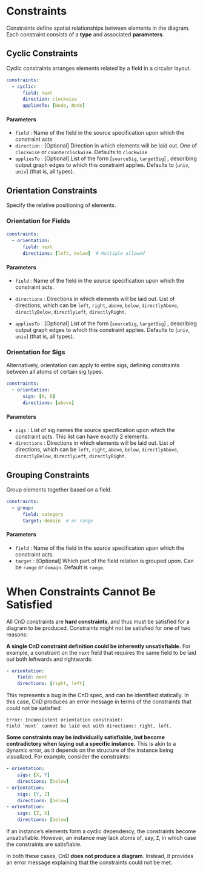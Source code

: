 # Constraints
Constraints define spatial relationships between elements in the diagram. Each constraint consists of a **type** and associated **parameters**.

## **Cyclic Constraints**
Cyclic constraints arranges elements related by a field in a circular layout.


```yaml
constraints:
  - cyclic:
      field: next
      direction: clockwise  
      appliesTo: [Node, Node]
``` 


<!-- | ![Left Image](img/ring-lights/asv_state1.png) | ```
constraints:
  - cyclic:
      field: left
      direction: clockwise  
      appliesTo: [Node, Node]
``` | ![Right Image](img/ring-lights/cnd_state1.png) |
|------------------------------------|-----------------------------------------|-------------------------------------| -->


#### Parameters

- `field` : Name of the field in the source specification upon which the constraint acts
- `direction` : [Optional] Direction in which elements will be laid out. One of `clockwise` or `counterclockwise`. Defaults to `clockwise`
- `appliesTo` : [Optional] List of the form [`sourceSig`, `targetSig`] , describing output graph edges to which this constraint applies. Defaults to [`univ`, `univ`] (that is, all types).



## **Orientation Constraints**
Specify the relative positioning of elements.

### Orientation for Fields

```yaml
constraints:
  - orientation:
      field: next
      directions: [left, below]  # Multiple allowed
```

#### Parameters

- `field` : Name of the field in the source specification upon which the constraint acts.
- `directions` : Directions in which elements will be laid out. List of directions, which can be
                `left`, `right`, `above`, `below`, `directlyAbove`, `directlyBelow`, `directlyLeft`, `directlyRight`.

- `appliesTo` : [Optional] List of the form [`sourceSig`, `targetSig`] , describing output graph edges to which this constraint applies. Defaults to [`univ`, `univ`] (that is, all types).

### Orientation for Sigs

Alternatively, orientation can apply to entire sigs, defining constraints between all atoms of certain sig types.

```yaml
constraints:
  - orientation:
      sigs: [A, B]
      directions: [above]
```


#### Parameters

- `sigs` : List of sig names the source specification upon which the constraint acts. This list can have exactly 2 elements.
- `directions` : Directions in which elements will be laid out. List of directions, which can be
                `left`, `right`, `above`, `below`, `directlyAbove`, `directlyBelow`, `directlyLeft`, `directlyRight`.



## **Grouping Constraints**
Group elements together based on a field.

```yaml
constraints:
  - group:
      field: category
      target: domain  # or range
```

#### Parameters

- `field` : Name of the field in the source specification upon which the constraint acts.
- `target` : [Optional] Which part of the field relation is grouped *upon*. Can be `range`  or `domain`. Default is `range`.



# When Constraints Cannot Be Satisfied

All CnD constraints are **hard constraints**, and thus must be satisfied for a diagram to be produced. Constraints might not be satisfied for one of two reasons:

**A single CnD constraint definition could be inherently unsatisfiable.** For example, a constraint on the `next` field that requires the same field to be laid out both leftwards and rightwards:

```yaml
- orientation:
    field: next
    directions: [right, left]
```

This represents a bug in the CnD spec, and can be identified statically. In this case, CnD produces an error message in terms of the constraints that could not be satisfied:

```
Error: Inconsistent orientation constraint:
Field `next` cannot be laid out with directions: right, left.
```


**Some constraints may be individually satisfiable, but become contradictory when laying out a specific instance.** This is akin to a dynamic error, as it depends on the structure of the instance being visualized. For example, consider the constraints:

```yaml
- orientation:
    sigs: [X, Y]
    directions: [below]
- orientation:
    sigs: [Y, Z]
    directions: [below]
- orientation:
    sigs: [Z, X]
    directions: [below]
```
If an instance’s elements form a cyclic dependency, the constraints become unsatisfiable. However, an instance may lack atoms of, say, `Z`, in which case the constraints are satisfiable.


In both these cases, CnD **does not produce a diagram**. Instead, it provides an error message explaining that the constraints could not be met. 
